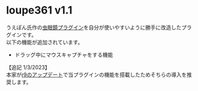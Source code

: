 # loupe361 v1.1

うえぽん氏作の[虫眼鏡プラグイン](https://wepon.blog.jp/archives/57677039.html)を自分が使いやすいように勝手に改造したプラグインです。  
以下の機能が追加されています。

- ドラッグ中にマウスキャプチャをする機能

【追記 1/3/2023】  
本家が[r9のアップデート](https://wepon.blog.jp/archives/60071829.html)で当プラグインの機能を搭載したためそちらの導入を推奨します。
